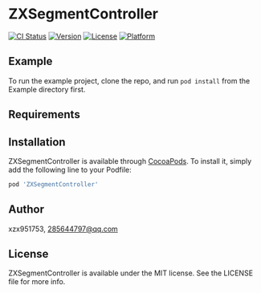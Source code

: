 # ZXSegmentController

[![CI Status](http://img.shields.io/travis/xzx951753/ZXSegmentController.svg?style=flat)](https://travis-ci.org/xzx951753/ZXSegmentController)
[![Version](https://img.shields.io/cocoapods/v/ZXSegmentController.svg?style=flat)](http://cocoapods.org/pods/ZXSegmentController)
[![License](https://img.shields.io/cocoapods/l/ZXSegmentController.svg?style=flat)](http://cocoapods.org/pods/ZXSegmentController)
[![Platform](https://img.shields.io/cocoapods/p/ZXSegmentController.svg?style=flat)](http://cocoapods.org/pods/ZXSegmentController)

## Example

To run the example project, clone the repo, and run `pod install` from the Example directory first.

## Requirements

## Installation

ZXSegmentController is available through [CocoaPods](http://cocoapods.org). To install
it, simply add the following line to your Podfile:

```ruby
pod 'ZXSegmentController'
```

## Author

xzx951753, 285644797@qq.com

## License

ZXSegmentController is available under the MIT license. See the LICENSE file for more info.
